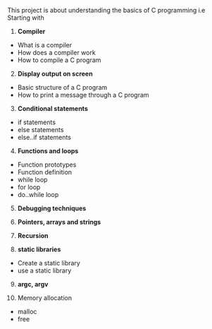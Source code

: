 This project is about understanding the basics of C programming i.e
Starting with 

1. **Compiler**
* What is a compiler
* How does a compiler work
* How to compile a C program
2. **Display output on screen**

* Basic structure of a C program
* How to print a message through a C program 
3. **Conditional statements**

* if statements
* else statements
* else..if statements
4. **Functions and loops**

* Function prototypes
* Function definition
* while loop
* for loop
* do..while loop

5. **Debugging techniques**

6. **Pointers, arrays and strings**

7. **Recursion**

8. **static libraries**
* Create a static library
* use a static library

9. **argc, argv**

10. Memory allocation
* malloc
* free

